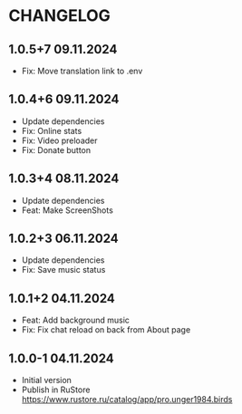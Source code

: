 # CHANGELOG

## 1.0.5+7 09.11.2024

* Fix: Move translation link to .env

## 1.0.4+6 09.11.2024

* Update dependencies
* Fix: Online stats
* Fix: Video preloader
* Fix: Donate button

## 1.0.3+4 08.11.2024

* Update dependencies
* Feat: Make ScreenShots

## 1.0.2+3 06.11.2024

* Update dependencies
* Fix: Save music status

## 1.0.1+2 04.11.2024

* Feat: Add background music
* Fix: Fix chat reload on back from About page

## 1.0.0-1 04.11.2024

* Initial version
* Publish in RuStore https://www.rustore.ru/catalog/app/pro.unger1984.birds